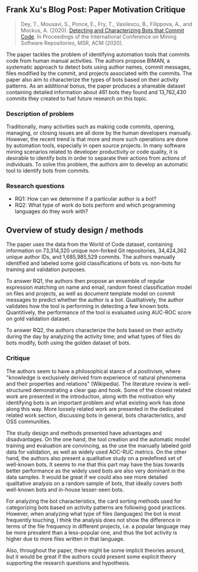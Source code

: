 ## Frank Xu's Blog Post: Paper Motivation Critique

> Dey, T., Mousavi, S., Ponce, E., Fry, T., Vasilescu, B., Filippova, A., and Mockus, A. (2020). [Detecting and Characterizing Bots that Commit Code](https://doi.org/10.1145/3379597.3387478). In Proceedings of the International Conference on Mining Software Repositories, MSR, ACM (2020). 

The paper tackles the problem of identifying automation tools that commits code from human manual activities. The authors propose BIMAN, a systematic approach to detect bots using author names, commit messages, files modified by the commit, and projects associated with the commits.
The paper also aim to characterize the types of bots based on their activity patterns.
As an additional bonus, the paper produces a shareable dataset containing detailed information about 461 bots they found and 13,762,430 commits they created to fuel future research on this topic.


### Description of problem
Traditionally, many activities such as making code commits, opening, managing, or closing
issues are all done by the human developers manually.
However, the recent trend is that more and more such operations are done by automation tools, especially in open source projects.
In many software mining scenarios related to developer productivity or code quality, it is desirable to identify bots in order to separate their actions from actions of individuals.
To solve this problem, the authors aim to develop an automatic tool to identify bots from commits.


### Research questions
- RQ1: How can we determine if a particular author is a bot?
- RQ2: What type of work do bots perform and which programming languages do they work with?


## Overview of study design / methods 

The paper uses the data from the World of Code dataset, containing information on 73,314,320 unique non-forked Git repositories, 34,424,362 unique author IDs, and 1,685,985,529 commits.
The authors manually identified and labeled some gold classifications of bots vs. non-bots for training and validation purposes.

To answer RQ1, the authors then propose an ensemble of regular expression matching on name and email, random forest classification model on files and projects, as well as document template model on commit messages to predict whether the author is a bot.
Qualitatively, the author validates how the tool is performing in detecting a few known bots.
Quantitively, the performance of the tool is evaluated using AUC-ROC score on gold validation dataset.

To answer RQ2, the authors characterize the bots based on their activity during the day by analyzing the activity time; and what types of files do bots modify, both using the golden dataset of bots.



### Critique

The authors seem to have a philosophical stance of a positivism, where "knowledge is exclusively derived from experience of natural phenomena and their properties and relations" (Wikipedia). 
The literature review is well-structured demonstrating a clear gap and hook.
Some of the closest related work are presented in the introduction, along with the motivation why identifying bots is an important problem and what existing work has done along this way.
More loosely related work are presented in the dedicated related work section, discussing bots in general, bots characteristics, and OSS communities.

The study design and methods presented have advantages and disadvantages.
On the one hand, the tool creation and the automatic model training and evaluation are convincing, as the use the manually labeled gold data for validation, as well as widely used AOC-RUC metrics.
On the other hand, the authors also present a qualitative study on a predefined set of well-known bots.
It seems to me that this part may have the bias towards better performance as the widely used bots are also very dominant in the data samples.
It would be great if we could also see more detailed qualitative analysis on a random sample of bots, that ideally covers both well-known bots and in-house lesser-seen bots.

For analyzing the bot characteristics, the card sorting methods used for categorizing bots based on activity patterns are following good practices.
However, when analyzing what type of files (languages) the bot is most frequently touching, I think the analysis does not show the difference in terms of the file frequency in different projects, i.e. a popular language may be more prevalent than a less-popular one, and thus the bot activity is higher due to more files written in that language.

Also, throughout the paper, there might be some implicit theories around, but it would be great if the authors could present some explicit theory supporting the research questions and hypothesis.
